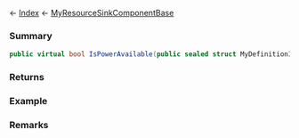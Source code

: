 ← [Index](Api-Index) ← [MyResourceSinkComponentBase](VRage.Game.Components.MyResourceSinkComponentBase)

### Summary

```csharp
public virtual bool IsPowerAvailable(public sealed struct MyDefinitionId resourceTypeId, float power)
```

### Returns

### Example

### Remarks

